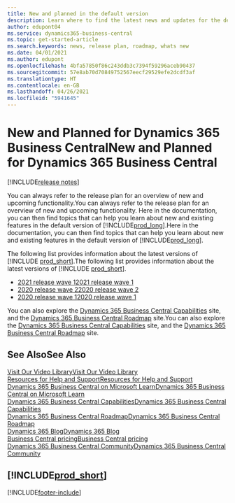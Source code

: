 ```yaml
---
title: New and planned in the default version
description: Learn where to find the latest news and updates for the default version of Business Central.
author: edupont04
ms.service: dynamics365-business-central
ms.topic: get-started-article
ms.search.keywords: news, release plan, roadmap, whats new
ms.date: 04/01/2021
ms.author: edupont
ms.openlocfilehash: 4bfa57850f86c243ddb3c7394f59296aceb90437
ms.sourcegitcommit: 57e8ab70d70849752567eecf29529efe2dcdf3af
ms.translationtype: HT
ms.contentlocale: en-GB
ms.lasthandoff: 04/26/2021
ms.locfileid: "5941645"
---
```

# <a name="new-and-planned-for-dynamics-365-business-central"></a><span data-ttu-id="72284-103">New and Planned for Dynamics 365 Business Central</span><span class="sxs-lookup"><span data-stu-id="72284-103">New and Planned for Dynamics 365 Business Central</span></span>

[!INCLUDE[release notes](includes/release-notes.md)]

<span data-ttu-id="72284-104">You can always refer to the release plan for an overview of new and upcoming functionality.</span><span class="sxs-lookup"><span data-stu-id="72284-104">You can always refer to the release plan for an overview of new and upcoming functionality.</span></span> <span data-ttu-id="72284-105">Here in the documentation, you can then find topics that can help you learn about new and existing features in the default version of [!INCLUDE[prod_long](includes/prod_long.md)].</span><span class="sxs-lookup"><span data-stu-id="72284-105">Here in the documentation, you can then find topics that can help you learn about new and existing features in the default version of [!INCLUDE[prod_long](includes/prod_long.md)].</span></span>  

<span data-ttu-id="72284-106">The following list provides information about the latest versions of [!INCLUDE [prod_short](includes/prod_short.md)].</span><span class="sxs-lookup"><span data-stu-id="72284-106">The following list provides information about the latest versions of [!INCLUDE [prod_short](includes/prod_short.md)].</span></span>  

* [<span data-ttu-id="72284-107">2021 release wave 1</span><span class="sxs-lookup"><span data-stu-id="72284-107">2021 release wave 1</span></span>](/dynamics365-release-plan/2021wave1/smb/dynamics365-business-central/planned-features)  
* [<span data-ttu-id="72284-108">2020 release wave 2</span><span class="sxs-lookup"><span data-stu-id="72284-108">2020 release wave 2</span></span>](/dynamics365-release-plan/2020wave2/smb/dynamics365-business-central/planned-features)  
* [<span data-ttu-id="72284-109">2020 release wave 1</span><span class="sxs-lookup"><span data-stu-id="72284-109">2020 release wave 1</span></span>](/dynamics365-release-plan/2020wave1/dynamics365-business-central/planned-features)  

<span data-ttu-id="72284-110">You can also explore the [Dynamics 365 Business Central Capabilities](https://dynamics.microsoft.com/business-central/capabilities/) site, and the [Dynamics 365 Business Central Roadmap](https://dynamics.microsoft.com/roadmap/business-central/) site.</span><span class="sxs-lookup"><span data-stu-id="72284-110">You can also explore the [Dynamics 365 Business Central Capabilities](https://dynamics.microsoft.com/business-central/capabilities/) site, and the [Dynamics 365 Business Central Roadmap](https://dynamics.microsoft.com/roadmap/business-central/) site.</span></span>  

<!--comment out for 3 days[![RSS Subscription](/dynamics365-release-plan/media/feed-icon.png "RSS Subscription")](https://go.microsoft.com/fwlink/?linkid=2161350) Updates to Dynamics 365 Business Central documentation-->

## <a name="see-also"></a><span data-ttu-id="72284-111">See Also</span><span class="sxs-lookup"><span data-stu-id="72284-111">See Also</span></span>

[<span data-ttu-id="72284-112">Visit Our Video Library</span><span class="sxs-lookup"><span data-stu-id="72284-112">Visit Our Video Library</span></span>](across-videos.md)  
[<span data-ttu-id="72284-113">Resources for Help and Support</span><span class="sxs-lookup"><span data-stu-id="72284-113">Resources for Help and Support</span></span>](product-help-and-support.md)  
[<span data-ttu-id="72284-114">Dynamics 365 Business Central on Microsoft Learn</span><span class="sxs-lookup"><span data-stu-id="72284-114">Dynamics 365 Business Central on Microsoft Learn</span></span>](/learn/dynamics365/business-central?WT.mc_id=dyn365bc_landingpage-docs)  
[<span data-ttu-id="72284-115">Dynamics 365 Business Central Capabilities</span><span class="sxs-lookup"><span data-stu-id="72284-115">Dynamics 365 Business Central Capabilities</span></span>](https://dynamics.microsoft.com/business-central/capabilities/)  
[<span data-ttu-id="72284-116">Dynamics 365 Business Central Roadmap</span><span class="sxs-lookup"><span data-stu-id="72284-116">Dynamics 365 Business Central Roadmap</span></span>](https://dynamics.microsoft.com/roadmap/business-central/)  
[<span data-ttu-id="72284-117">Dynamics 365 Blog</span><span class="sxs-lookup"><span data-stu-id="72284-117">Dynamics 365 Blog</span></span>](https://cloudblogs.microsoft.com/dynamics365/it/product/business-central/)  
[<span data-ttu-id="72284-118">Business Central pricing</span><span class="sxs-lookup"><span data-stu-id="72284-118">Business Central pricing</span></span>](https://dynamics.microsoft.com/business-central/overview/#pricing)  
[<span data-ttu-id="72284-119">Dynamics 365 Business Central Community</span><span class="sxs-lookup"><span data-stu-id="72284-119">Dynamics 365 Business Central Community</span></span>](https://community.dynamics.com/business/)

## [!INCLUDE[prod_short](includes/free_trial_md.md)]

[!INCLUDE[footer-include](includes/footer-banner.md)]